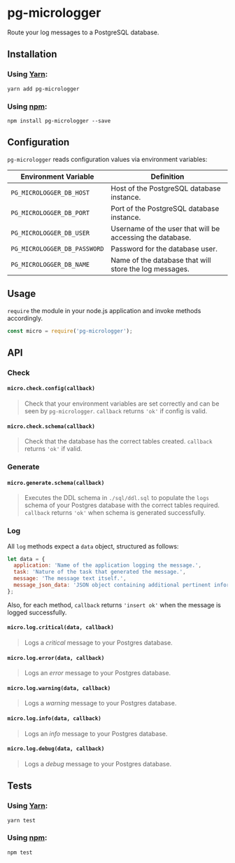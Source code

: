 # pg-micrologger

Route your log messages to a PostgreSQL database.

## Installation

### Using [Yarn](https://yarnpkg.com/):

`yarn add pg-micrologger`

### Using [npm](https://www.npmjs.com/):

`npm install pg-micrologger --save`

## Configuration

`pg-micrologger` reads configuration values via environment variables:

Environment Variable         | Definition
-----------------------------|-----------
`PG_MICROLOGGER_DB_HOST`     | Host of the PostgreSQL database instance.
`PG_MICROLOGGER_DB_PORT`     | Port of the PostgreSQL database instance.
`PG_MICROLOGGER_DB_USER`     | Username of the user that will be accessing the database.
`PG_MICROLOGGER_DB_PASSWORD` | Password for the database user.
`PG_MICROLOGGER_DB_NAME`     | Name of the database that will store the log messages.

## Usage

`require` the module in your node.js application and invoke methods accordingly.

```javascript
const micro = require('pg-micrologger');
```

## API

### Check

#### `micro.check.config(callback)`

> Check that your environment variables are set correctly and can be seen by `pg-micrologger`. `callback` returns `'ok'` if config is valid.

#### `micro.check.schema(callback)`

> Check that the database has the correct tables created. `callback` returns `'ok'` if valid.

### Generate

#### `micro.generate.schema(callback)`

> Executes the DDL schema in `./sql/ddl.sql` to populate the `logs` schema of your Postgres database with the correct tables required. `callback` returns `'ok'` when schema is generated successfully.

### Log

All `log` methods expect a `data` object, structured as follows:

```js
let data = {
  application: 'Name of the application logging the message.',
  task: 'Nature of the task that generated the message.',
  message: 'The message text itself.',
  message_json_data: 'JSON object containing additional pertinent information about the message.'
};
```

Also, for each method, `callback` returns `'insert ok'` when the message is logged successfully.

#### `micro.log.critical(data, callback)`

> Logs a *critical* message to your Postgres database.

#### `micro.log.error(data, callback)`

> Logs an *error* message to your Postgres database.

#### `micro.log.warning(data, callback)`

> Logs a *warning* message to your Postgres database.

#### `micro.log.info(data, callback)`

> Logs an *info* message to your Postgres database.

#### `micro.log.debug(data, callback)`

> Logs a *debug* message to your Postgres database.


## Tests

### Using [Yarn](https://yarnpkg.com/):

`yarn test`

### Using [npm](https://www.npmjs.com/):

`npm test`

